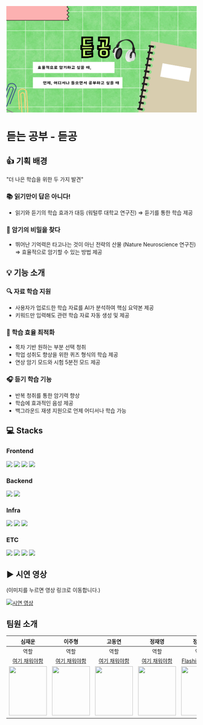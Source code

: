 ![alt text](image.png)

# 듣는 공부 - 듣공

## 👍 기획 배경

"더 나은 학습을 위한 두 가지 발견"

### 📚 읽기만이 답은 아니다!

- 읽기와 듣기의 학습 효과가 대등 (워털루 대학교 연구진) &rArr; 듣기를 통한 학습 제공

### 🧠 암기의 비밀을 찾다

- 뛰어난 기억력은 타고나는 것이 아닌 전략의 산물 (Nature Neuroscience 연구진) &rArr; 효율적으로 암기할 수 있는 방법 제공

## 💡 기능 소개

### 🔍 자료 학습 지원

- 사용자가 업로드한 학습 자료를 AI가 분석하여 핵심 요약본 제공
- 키워드만 입력해도 관련 학습 자료 자동 생성 및 제공

### 📝 학습 효율 최적화

- 목차 기반 원하는 부분 선택 청취
- 학업 성취도 향상을 위한 퀴즈 형식의 학습 제공
- 연상 암기 모드와 시험 5분전 모드 제공

### 🎧 듣기 학습 기능

- 반복 청취를 통한 암기력 향상
- 학습에 효과적인 음성 제공
- 백그라운드 재생 지원으로 언제 어디서나 학습 가능

## 💻 Stacks

### Frontend

<img src="https://img.shields.io/badge/html5-E34F26?style=for-the-badge&logo=html5&logoColor=white">
<img src="https://img.shields.io/badge/css-1572B6?style=for-the-badge&logo=css3&logoColor=white">
<img src="https://img.shields.io/badge/javascript-F7DF1E?style=for-the-badge&logo=javascript&logoColor=black">
<img src="https://img.shields.io/badge/react-61DAFB?style=for-the-badge&logo=react&logoColor=black">

### Backend

<img src="https://img.shields.io/badge/Spring_Boot-6DB33F?style=for-the-badge&logo=spring-boot&logoColor=white">
<img src="https://img.shields.io/badge/MySQL-005C84?style=for-the-badge&logo=mysql&logoColor=white">

### Infra

<img src="https://img.shields.io/badge/Docker-2496ED?style=for-the-badge&logo=Docker&logoColor=white">
<img src="https://img.shields.io/badge/Jenkins-D24939?style=for-the-badge&logo=Jenkins&logoColor=white">
<img src="https://img.shields.io/badge/Amazon%20S3-FF9900?style=for-the-badge&logo=amazons3&logoColor=white">

### ETC

<img src="https://img.shields.io/badge/git-F05032?style=for-the-badge&logo=git&logoColor=white">
<img src="https://img.shields.io/badge/GitLab-FC6D26?style=for-the-badge&logo=GitLab&logoColor=white">
<img src="https://img.shields.io/badge/Mattermost-0058CC?style=for-the-badge&logo=Mattermost&logoColor=white">
<img src="https://img.shields.io/badge/Jira-0052CC?style=for-the-badge&logo=Jira&logoColor=white">

## ▶️ 시연 영상

(이미지를 누르면 영상 링크로 이동합니다.)

[![시연 영상](http://img.youtube.com/vi/931P5gM6Z1M/0.jpg)](https://youtu.be/931P5gM6Z1M)

## 팀원 소개

|                                             심재운                                              |                                             이주형                                              |                                             고동연                                              |                                             정재영                                              |                                             정기영                                              |                                             조민우                                              |
| :---------------------------------------------------------------------------------------------: | :---------------------------------------------------------------------------------------------: | :---------------------------------------------------------------------------------------------: | :---------------------------------------------------------------------------------------------: | :---------------------------------------------------------------------------------------------: | :---------------------------------------------------------------------------------------------: |
|                                              역할                                               |                                              역할                                               |                                              역할                                               |                                              역할                                               |                                              역할                                               |                                            음성재생                                             |
|                       [여기 채워야함](https://github.com/FlashingFuture)                        |                       [여기 채워야함](https://github.com/FlashingFuture)                        |                       [여기 채워야함](https://github.com/FlashingFuture)                        |                       [여기 채워야함](https://github.com/FlashingFuture)                        |                       [FlashingFuture](https://github.com/FlashingFuture)                       |                             [mauercho](https://github.com/mauercho)                             |
| <img src = "https://avatars.githubusercontent.com/u/148306893?v=4" width ="100" height = "130"> | <img src = "https://avatars.githubusercontent.com/u/148306893?v=4" width ="100" height = "130"> | <img src = "https://avatars.githubusercontent.com/u/148306893?v=4" width ="100" height = "130"> | <img src = "https://avatars.githubusercontent.com/u/148306893?v=4" width ="100" height = "130"> | <img src = "https://avatars.githubusercontent.com/u/148306893?v=4" width ="100" height = "130"> | <img src = "https://avatars.githubusercontent.com/u/156387215?v=4" width ="100" height = "130"> |
